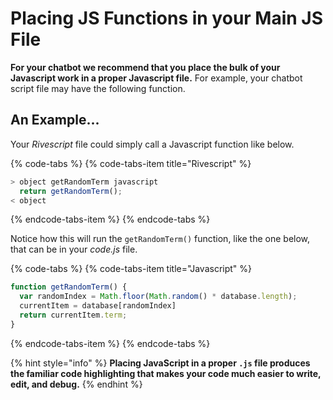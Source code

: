 # Placing JS Functions in your Main JS File

**For your chatbot we recommend that you place the bulk of your Javascript work in a proper Javascript file.** For example, your chatbot script file may have the following function.

## An Example...

Your _Rivescript_ file could simply call a Javascript function like below.

{% code-tabs %}
{% code-tabs-item title="Rivescript" %}
```javascript
> object getRandomTerm javascript
  return getRandomTerm();
< object
```
{% endcode-tabs-item %}
{% endcode-tabs %}

Notice how this will run the `getRandomTerm()` function, like the one below, that can be in your _code.js_ file.

{% code-tabs %}
{% code-tabs-item title="Javascript" %}
```javascript
function getRandomTerm() {
  var randomIndex = Math.floor(Math.random() * database.length);
  currentItem = database[randomIndex]
  return currentItem.term;
}
```
{% endcode-tabs-item %}
{% endcode-tabs %}

{% hint style="info" %}
**Placing JavaScript in a proper `.js` file produces the familiar code highlighting that makes your code much easier to write, edit, and debug.**
{% endhint %}

